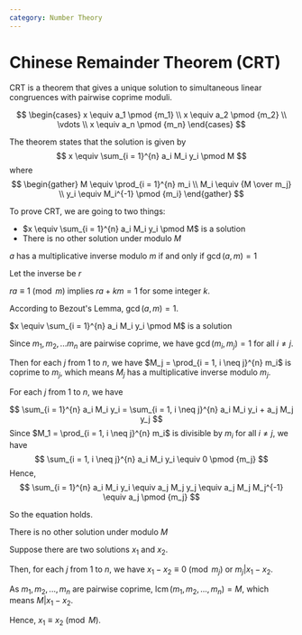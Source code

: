 ```yaml
---
category: Number Theory
---
```


<script lang="ts">
	import State from "$lib/component/content/State.svelte";
	import Proof from "$lib/component/content/Proof.svelte";
</script>

# Chinese Remainder Theorem (CRT)

CRT is a theorem that gives a unique solution to simultaneous linear congruences with pairwise coprime moduli.

$$
\begin{cases}
x \equiv a_1 \pmod {m_1} \\
x \equiv a_2 \pmod {m_2} \\
\vdots \\
x \equiv a_n \pmod {m_n}
\end{cases}
$$

The theorem states that the solution is given by
$$
x \equiv \sum_{i = 1}^{n} a_i M_i y_i \pmod M
$$
where
$$
\begin{gather}
M \equiv \prod_{i = 1}^{n} m_i \\
M_i \equiv {M \over m_j} \\
y_i \equiv M_i^{-1} \pmod {m_i}
\end{gather}
$$

To prove CRT, we are going to two things:
- $x \equiv \sum_{i = 1}^{n} a_i M_i y_i \pmod M$ is a solution
- There is no other solution under modulo $M$

<State variant="lemma">

$a$ has a multiplicative inverse modulo $m$ if and only if $\operatorname{gcd}(a, m) = 1$

</State>

<Proof>

Let the inverse be $r$

$ra \equiv 1 \pmod m$ implies $ra + km = 1$ for some integer $k$. 

According to Bezout's Lemma, $\operatorname{gcd}(a, m) = 1$.

</Proof>

<State>

$x \equiv \sum_{i = 1}^{n} a_i M_i y_i \pmod M$ is a solution

</State>

<Proof>

Since $m_1, m_2, ... m_n$ are pairwise coprime, we have $\operatorname{gcd}(m_i, m_j) = 1$ for all $i \neq j$.

Then for each $j$ from $1$ to $n$, we have $M_j = \prod_{i = 1, i \neq j}^{n} m_i$ is coprime to $m_j$, which means $M_j$ has a multiplicative inverse modulo $m_j$.

For each $j$ from $1$ to $n$, we have

$$
\sum_{i = 1}^{n} a_i M_i y_i = \sum_{i = 1, i \neq j}^{n} a_i M_i y_i + a_j M_j y_j
$$
Since $M_1 = \prod_{i = 1, i \neq j}^{n} m_i$ is divisible by $m_i$ for all $i \neq j$, we have
$$
\sum_{i = 1, i \neq j}^{n} a_i M_i y_i \equiv 0 \pmod {m_j}
$$
Hence,
$$
\sum_{i = 1}^{n} a_i M_i y_i \equiv a_j M_j y_j \equiv a_j M_j M_j^{-1} \equiv a_j \pmod {m_j}
$$

So the equation holds.

</Proof>

<State>

There is no other solution under modulo $M$

</State>

<Proof>

Suppose there are two solutions $x_1$ and $x_2$.

Then, for each $j$ from $1$ to $n$, we have $x_1 - x_2 \equiv 0 \pmod {m_j}$ or $m_j | x_1 - x_2$.

As $m_1, m_2, ... , m_n$ are pairwise coprime, $\operatorname{lcm}(m_1, m_2, ... ,m_n) = M$, which means $M | x_1 - x_2$.

Hence, $x_1 \equiv x_2 \pmod M$.

</Proof>